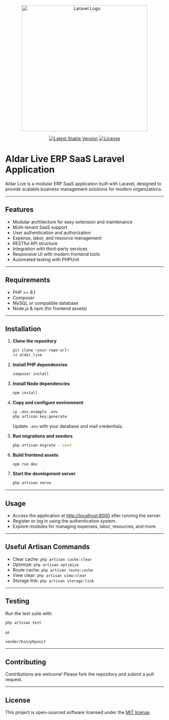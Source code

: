 <p align="center">
  <a href="https://laravel.com" target="_blank">
    <img src="https://raw.githubusercontent.com/laravel/art/master/logo-lockup/5%20SVG/2%20CMYK/1%20Full%20Color/laravel-logolockup-cmyk-red.svg" width="400" alt="Laravel Logo">
  </a>
</p>

<p align="center">
  <a href="https://packagist.org/packages/laravel/framework"><img src="https://img.shields.io/packagist/v/laravel/framework" alt="Latest Stable Version"></a>
  <a href="https://packagist.org/packages/laravel/framework"><img src="https://img.shields.io/packagist/l/laravel/framework" alt="License"></a>
</p>

# Aldar Live ERP SaaS Laravel Application

Aldar Live is a modular ERP SaaS application built with Laravel, designed to provide scalable business management solutions for modern organizations.

---

## Features

- Modular architecture for easy extension and maintenance
- Multi-tenant SaaS support
- User authentication and authorization
- Expense, labor, and resource management
- RESTful API structure
- Integration with third-party services
- Responsive UI with modern frontend tools
- Automated testing with PHPUnit

---

## Requirements

- PHP >= 8.1
- Composer
- MySQL or compatible database
- Node.js & npm (for frontend assets)

---

## Installation

1. **Clone the repository**
   ```sh
   git clone <your-repo-url>
   cd aldar_live
   ```

2. **Install PHP dependencies**
   ```sh
   composer install
   ```

3. **Install Node dependencies**
   ```sh
   npm install
   ```

4. **Copy and configure environment**
   ```sh
   cp .env.example .env
   php artisan key:generate
   ```
   Update `.env` with your database and mail credentials.

5. **Run migrations and seeders**
   ```sh
   php artisan migrate --seed
   ```

6. **Build frontend assets**
   ```sh
   npm run dev
   ```

7. **Start the development server**
   ```sh
   php artisan serve
   ```

---

## Usage

- Access the application at [http://localhost:8000](http://localhost:8000) after running the server.
- Register or log in using the authentication system.
- Explore modules for managing expenses, labor, resources, and more.

---

## Useful Artisan Commands

- Clear cache: `php artisan cache:clear`
- Optimize: `php artisan optimize`
- Route cache: `php artisan route:cache`
- View clear: `php artisan view:clear`
- Storage link: `php artisan storage:link`

---

## Testing

Run the test suite with:

```sh
php artisan test
```

or

```sh
vendor/bin/phpunit
```

---

## Contributing

Contributions are welcome! Please fork the repository and submit a pull request.

---

## License

This project is open-sourced software licensed under the [MIT license](https://opensource.org/licenses/MIT).